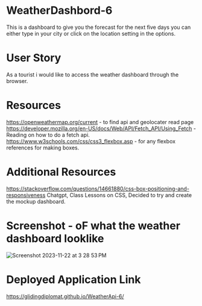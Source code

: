 # WeatherDashbord-6
 This is a dashboard to give you the forecast for the next five days you can either type in your city or click on the location setting in the options.
 # User Story
 As a tourist i would like to access the weather dashboard through the browser.
 # Resources
 https://openweathermap.org/current - to find api and geolocater read page
 https://developer.mozilla.org/en-US/docs/Web/API/Fetch_API/Using_Fetch - Reading on how to do a fetch api.
https://www.w3schools.com/css/css3_flexbox.asp - for any flexbox references for making boxes.
# Additional Resources
https://stackoverflow.com/questions/14661880/css-box-positioning-and-responsiveness
 Chatgpt,
 Class Lessons on CSS,
 Decided to try and create the mockup dashboard.

[
](https://www.w3schools.com/)
# Screenshot - oF what the weather dashboard looklike
![Screenshot 2023-11-22 at 3 28 53 PM](https://github.com/Glidingdiplomat/WeatherApi-6/assets/134241357/6c93ff14-733f-4c51-8547-b82dd1e1242c)

# Deployed Application Link
https://glidingdiplomat.github.io/WeatherApi-6/
